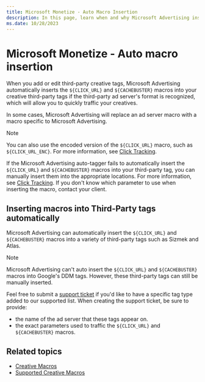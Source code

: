 ```yaml
---
title: Microsoft Monetize - Auto Macro Insertion
description: In this page, learn when and why Microsoft Advertising inserts the `${CLICK_URL}` and `${CACHEBUSTER}` macros into your creative third-party tags. 
ms.date: 10/28/2023
---
```



# Microsoft Monetize - Auto macro insertion

When you add or edit third-party creative tags, Microsoft Advertising automatically inserts the `${CLICK_URL}` and `${CACHEBUSTER}` macros into your creative third-party tags if the third-party ad server's format is recognized, which will allow you to quickly traffic your creatives.

In some cases, Microsoft Advertising will replace an ad server macro with a macro specific to Microsoft Advertising.

> [!NOTE]
> You can also use the encoded version of the `${CLICK_URL}` macro, such as `${CLICK_URL_ENC}`. For more information, see [Click Tracking](click-tracking.md).

If the Microsoft Advertising auto-tagger fails to automatically insert the `${CLICK_URL}` and `${CACHEBUSTER}` macros into your third-party tag, you can manually insert them into the appropriate locations. For more information, see [Click Tracking](click-tracking.md). If you don't know which parameter to use when inserting the macro, contact your client.

## Inserting macros into Third-Party tags automatically

Microsoft Advertising can automatically insert the `${CLICK_URL}` and `${CACHEBUSTER}` macros into a variety of third-party tags such as Sizmek and Atlas.

> [!NOTE]
> Microsoft Advertising can't auto insert the `${CLICK_URL}` and `${CACHEBUSTER}` macros into Google's DDM tags. However, these third-party tags can still be manually inserted.

Feel free to submit a [support ticket](https://help.xandr.com/s/login/) if you'd like to have a specific tag type added to our supported list. When creating the support ticket, be sure to provide:

- the name of the ad server that these tags appear on.
- the exact parameters used to traffic the `${CLICK_URL}` and `${CACHEBUSTER}` macros.

## Related topics

- [Creative Macros](creative-macros.md)
- [Supported Creative Macros](supported-creative-macros.md)